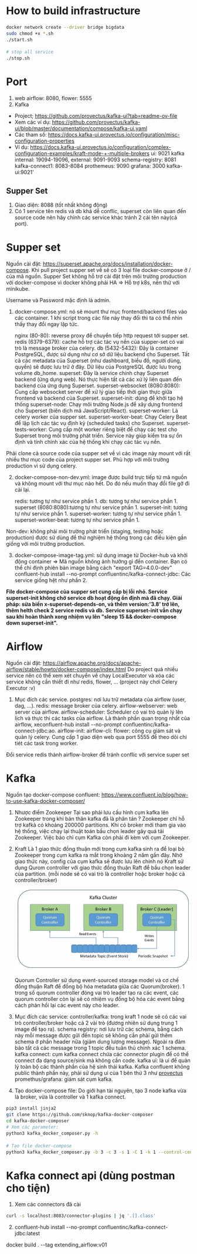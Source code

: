 # How to build infrastructure
```sh
docker network create --driver bridge bigdata
sudo chmod +x *.sh
./start.sh

# stop all service
./stop.sh
```
# Port
1. web airflow: 8080, flower: 5555
2. Kafka
- Project; https://github.com/provectus/kafka-ui?tab=readme-ov-file
- Xem các ví dụ: https://github.com/provectus/kafka-ui/blob/master/documentation/compose/kafka-ui.yaml
- Các tham số: https://docs.kafka-ui.provectus.io/configuration/misc-configuration-properties
- Ví dụ: https://docs.kafka-ui.provectus.io/configuration/complex-configuration-examples/kraft-mode-+-multiple-brokers
ui: 9021
kafka internal: 19094-19096, external: 9091-9093
schema-registry: 8081
kafka-connect1: 8083-8084
prothemeus: 9090
grafana: 3000
kafka-ui:9021'

## Supper Set
1. Giao diện: 8088 (tốt nhất không động)
2. Có 1 service tên redis và db khá dễ conflic, superset còn liên quan đến source code nên hãy chỉnh các service khác tránh 2 cái tên này(cả port).

# Supper set
Nguồn cài đặt: https://superset.apache.org/docs/installation/docker-compose.
Khi pull project supper set về sẽ có 3 loại file docker-compose ở / của mã nguồn.
Supper Set không hỗ trợ cài đặt trên môi trường production với docker-compose vì docker không phải HA => Hỗ trợ k8s, nên thử với minikube.

Username và Password mặc định là admin.
1. docker-compose.yml: nó sẽ mount thư mục frontend/backend files vào các container. 1 khi script trong các file này thay đổi thì ta có thể nhìn thấy thay đổi ngay lập tức.

    nginx (80-80): reverse proxy để chuyển tiếp http request tới supper set.
    redis (6379-6379): cache hỗ trợ các tác vụ nền của supper-set có vai trò là message broker của celery.
    db (5432-5432): Đây là container PostgreSQL, được sử dụng như cơ sở dữ liệu backend cho Superset. Tất cả các metadata của Superset (như dashboard, biểu đồ, người dùng, quyền) sẽ được lưu trữ ở đây. Dữ liệu của PostgreSQL được lưu trong volume db_home.
    superset: Đây là service chính chạy Superset backend (ứng dụng web). Nó thực hiện tất cả các xử lý liên quan đến backend của ứng dụng Superset.
    superset-websocket (8080:8080): Cung cấp websocket server để xử lý giao tiếp thời gian thực giữa frontend và backend của Superset.
    superset-init: dùng để khởi tạo hệ thống
    superset-node: Chạy môi trường Node.js để xây dựng frontend cho Superset (biên dịch mã JavaScript/React).
    superset-worker: Là celery worker của supper set.
    superset-worker-beat: Chạy Celery Beat để lập lịch các tác vụ định kỳ (scheduled tasks) cho Superset.
    superset-tests-worker: Cung cấp một worker riêng biệt để chạy các test cho Superset trong môi trường phát triển. Service này giúp kiểm tra sự ổn định và tính chính xác của hệ thống khi chạy các tác vụ nền.

Phải clone cả source code của supper set về vì các image này mount với rất nhiều thư mục code của project supper set. Phù hợp với môi trường production vì sử dụng celery.

2. docker-compose-non-dev.yml: image được build trực tiếp từ mã nguồn và không mount với thư mục nào hết. Do đó nếu muốn thay đổi file gỡ đi cài lại.

    redis: tương tự như service phần 1.
    db: tương tự như service phần 1.
    superset (8080:8080):tương tự như service phần 1.
    superset-init: tương tự như service phần 1.
    superset-worker: tương tự như service phần 1.
    superset-worker-beat: tương tự như service phần 1.

Non-dev: không phải môi trường phát triển (staging, testing hoặc production) được sử dùng để thử nghiệm hệ thống trong các điều kiện gần giống với môi trường production.

3. docker-compose-image-tag.yml: sử dụng image từ Docker-hub và khởi động container => Mã nguồn không ảnh hưởng gì đến container. Bạn có thể chỉ định phiên bản image bằng cách "export TAG=4.0.0-dev"
confluent-hub install --no-prompt confluentinc/kafka-connect-jdbc:
    Các service giống hệt như phần 2.

**File docker-compose của supper set cung cấp bị lỗi nhỏ. Service superset-init không chờ service db hoạt động ổn định mà đã chạy. Giải pháp: sửa biến x-superset-depends-on, và thêm version:'3.8' trở lên, thêm helth check 2 service redis và db.**
**Service superset-init vẫn chạy sau khi hoàn thành xong nhiệm vụ lên "sleep 15 && docker-compose down superset-init".**

# Airflow
Nguồn cài đặt: https://airflow.apache.org/docs/apache-airflow/stable/howto/docker-compose/index.html
Do project quá nhiều service nên có thể xem xét chuyển về chạy LocalExecutor và xóa các service không cần thiết đi như redis, flower, ... (project này chơi Celery Executor :v)
1. Mục đích các service.
    postgres: nơi lưu trữ metadata của airflow (user, dag, ...).
    redis: message broker của celery.
    airflow-webserver: web server của airflow.
    airflow-scheduler: Scheduler có vai trò quản lý lên lịch và thực thi các tasks của airflow. Là thành phần quan trọng nhất của airflow, xeconfluent-hub install --no-prompt confluentinc/kafka-connect-jdbc:ao.
    airflow-init:
    airflow-cli:
    flower: công cụ giám sát và quản lý celery. Cung cấp 1 giao diện web qua port 5555 để theo dõi chi tiét các task trong worker.

Đổi service redis thành airflow-broker để tránh conflic với service super set

# Kafka
Nguồn tạo docker-compose confluent: https://www.confluent.io/blog/how-to-use-kafka-docker-composer/
1. Nhược điểm Zookeeper
    Tại sao phải lưu cấu hình cụm kafka lên Zookeeper trong khi bản thân kafka đã là phân tán ?
    Zookeeper chỉ hỗ trợ kafkà có khoảng 200000 partitions.
    Khi có broker mới tham gia vào hệ thống, việc chạy lại thuật toán bầu chọn leader gây quá tải Zookeeper.
    Việc bảo chì cụm Kafka còn phải đi kèm với cụm Zookeeper.

2. Kraft
    Là 1 giao thức đồng thuận mới trong cụm kafka sinh ra để loại bỏ Zookeeper trong cụm kafka ra mắt trong khoảng 2 năm gần đây.
    Nhờ giao thức này, config của cụm kafka sẽ được lưu lên chính nó
    Kraft sử dụng Qurom controller với giao thức đồng thuận Raft để bầu chọn leader của partition. (mỗi node sẽ có vai trò là controller hoặc broker hoặc cả controller/broker)

    ![kraft](../doc/kraft.png)

    Quorum Controller sử dụng event-sourced storage model và cơ chế đồng thuận Raft để đồng bộ hóa metadata giữa các Quorum(broker).
    1 trong số quorum controller đóng vai trò leader tạo ra các event, các quorum controller còn lại sẽ có nhiệm vụ đồng bộ hóa các event bằng cách phản hồi lại các event này cho leader.

3. Mục đích các service:
    controller/kafka: trong kraft 1 node sẽ có các vai trò controller/broker hoặc cả 2 vài trò (đương nhiên sử dụng trung 1 image để tạo ra).
    schema registry: nơi lưu trữ các schema, bằng cách này mỗi message được gửi đến topic sẽ không cần phải gửi thêm schema ở phần header nữa (giảm dung lượng message). Ngoài ra đảm bảo tất cả các message trong 1 topic đều tuân thủ chính xác 1 schema.
    kafka connect: cụm kafka connect chứa các connector plugin để có thể connect đa dạng source/sink mà không cần code.
    kafka ui: là ui để quản lý toàn bộ các thành phần của hệ sinh thái kafka. Kafka confluent không public thành phần này, phải sử dụng ui của 1 bên thứ 3 như [provectus](https://github.com/provectus/kafka-ui)
    promethus/grafana: giám sát cụm kafka.

4. Tạo docker-compose file: Do giới hạn tài nguyên, tạo 3 node kafka vừa là broker, vừa là controller và 1 kafka connect.
```sh
pip3 install jinja2
git clone https://github.com/sknop/kafka-docker-composer
cd kafka-docker-composer
# Xem các parameter:
python3 kafka_docker_composer.py -h

# Tạo file docker-compose
python3 kafka_docker_composer.py -b 3 -c 3 -s 1 -C 1 -k 1 --control-center -p --docker-compose-file docker-compose-kafka.yml
```

# Kafka connect api (dùng postman cho tiện)
1. Xem các connectors đã cài
```sh
curl -s localhost:8083/connector-plugins | jq '.[].class'
```
2. confluent-hub install --no-prompt confluentinc/kafka-connect-jdbc:latest

docker build . --tag extending_airflow:v01